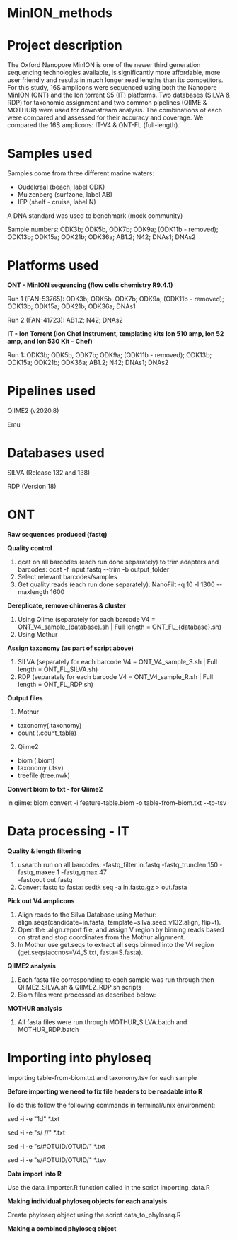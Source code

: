 # MinION_methods

# Project description
The Oxford Nanopore MinION is one of the newer third generation sequencing technologies available, is significantly more affordable, more user friendly and results in much longer read lengths than its competitors. For this study, 16S amplicons were sequenced using both the Nanopore MinION (ONT) and the Ion torrent S5 (IT) platforms. Two databases (SILVA & RDP) for taxonomic assignment and two common pipelines (QIIME & MOTHUR) were used for downstream analysis. The combinations of each were compared and assessed for their accuracy and coverage. We compared the 16S amplicons: IT-V4 & ONT-FL (full-length).

# Samples used
Samples come from three different marine waters:
- Oudekraal (beach, label ODK)
- Muizenberg (surfzone, label AB)
- IEP (shelf - cruise, label N)

A DNA standard was used to benchmark (mock community)

Sample numbers: ODK3b; ODK5b, ODK7b; ODK9a; (ODK11b - removed); ODK13b; ODK15a; ODK21b; ODK36a; AB1.2; N42; DNAs1; DNAs2

# Platforms used
**ONT - MinION sequencing (flow cells chemistry R9.4.1)**

Run 1 (FAN-53765): ODK3b; ODK5b, ODK7b; ODK9a; (ODK11b - removed); ODK13b; ODK15a; ODK21b; ODK36a; DNAs1 

Run 2 (FAN-41723): AB1.2; N42; DNAs2

**IT - Ion Torrent (Ion Chef Instrument, templating kits Ion 510 amp, Ion 52 amp, and Ion 530 Kit – Chef)**

Run 1: ODK3b; ODK5b, ODK7b; ODK9a; (ODK11b - removed); ODK13b; ODK15a; ODK21b; ODK36a; AB1.2; N42; DNAs1; DNAs2

# Pipelines used
QIIME2 (v2020.8)

Emu

# Databases used
SILVA (Release 132 and 138)

RDP (Version 18)

# ONT
**Raw sequences produced (fastq)**

**Quality control**
1. qcat on all barcodes (each run done separately) to trim adapters and barcodes: qcat -f input.fastq --trim -b output_folder
2. Select relevant barcodes/samples
3. Get quality reads (each run done separately): NanoFilt -q 10 -l 1300 --maxlength 1600

**Dereplicate, remove chimeras & cluster**
1. Using Qiime (separately for each barcode V4 = ONT_V4_sample_{database}.sh | Full length = ONT_FL_{database}.sh)
2. Using Mothur

**Assign taxonomy (as part of script above)**
1. SILVA (separately for each barcode V4 = ONT_V4_sample_S.sh | Full length = ONT_FL_SILVA.sh)
2. RDP (separately for each barcode V4 = ONT_V4_sample_R.sh | Full length = ONT_FL_RDP.sh)

**Output files**

1. Mothur
- taxonomy(.taxonomy)
- count (.count_table)

2. Qiime2
- biom (.biom)
- taxonomy (.tsv)
- treefile (tree.nwk)

**Convert biom to txt - for Qiime2**

in qiime: biom convert -i feature-table.biom -o table-from-biom.txt --to-tsv

# Data processing - IT

**Quality & length filtering**
1. usearch run on all barcodes: -fastq_filter in.fastq -fastq_trunclen 150 -fastq_maxee 1 -fastq_qmax 47 \
    -fastqout out.fastq
2. Convert fastq to fasta: sedtk seq -a in.fastq.gz > out.fasta

**Pick out V4 amplicons**
1. Align reads to the Silva Database using Mothur: align.seqs(candidate=in.fasta, template=silva.seed_v132.align, flip=t).
2. Open the .align.report file, and assign V region by binning reads based on strat and stop coordinates from the Mothur alignment.
3. In Mothur use get.seqs to extract all seqs binned into the V4 region (get.seqs(accnos=V4_S.txt, fasta=S.fasta).

**QIIME2 analysis**
1) Each fasta file corresponding to each sample was run through then QIIME2_SILVA.sh & QIIME2_RDP.sh scripts
2) Biom files were processed as described below:

**MOTHUR analysis**
1. All fasta files were run through MOTHUR_SILVA.batch and MOTHUR_RDP.batch 


# Importing into phyloseq
Importing table-from-biom.txt and taxonomy.tsv for each sample

**Before importing we need to fix file headers to be readable into R**

To do this follow the following commands in terminal/unix environment:

sed -i -e "1d" *.txt

sed -i -e "s/ //" *.txt

sed -i -e "s/#OTUID/OTUID/" *.txt

sed -i -e "s/#OTUID/OTUID/" *.tsv

**Data import into R**

Use the data_importer.R function called in the script importing_data.R

**Making individual phyloseq objects for each analysis**

Create phyloseq object using the script data_to_phyloseq.R

**Making a combined phyloseq object**

